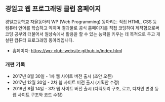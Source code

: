 ## 경일고 웹 프로그래밍 클럽 홈페이지 
경일고등학교 자율동아리 WP (Web Programming) 동아리는 직접 HTML, CSS 등 컴퓨터 언어를 학습하고 익히며 결과물로 
공식 홈페이지를 직접 코딩하여 제작함으로써 코딩 공부와 더불어서 일상속에서 활용을 할 수 있는 능력을 키우는 데 목적으로 두고 개설된 컴퓨터 프로그래밍 동아리입니다.
* 홈페이지: https://wp-club-website.github.io/index.html

### 개편 기록 
* 2017년 8월 30일 - 1차 웹 사이트 버전 출시 (초안 오픈)
* 2017년 12월 30일 - 2차 웹 사이트 버전 출시 (기획안 수정)
* 2018년 8월 14일 - 3차 웹 사이트 버전 출시 (디렉토리 구조, 로고, 디자인 변경 등 웹 사이트 구조와 코드 수정)
